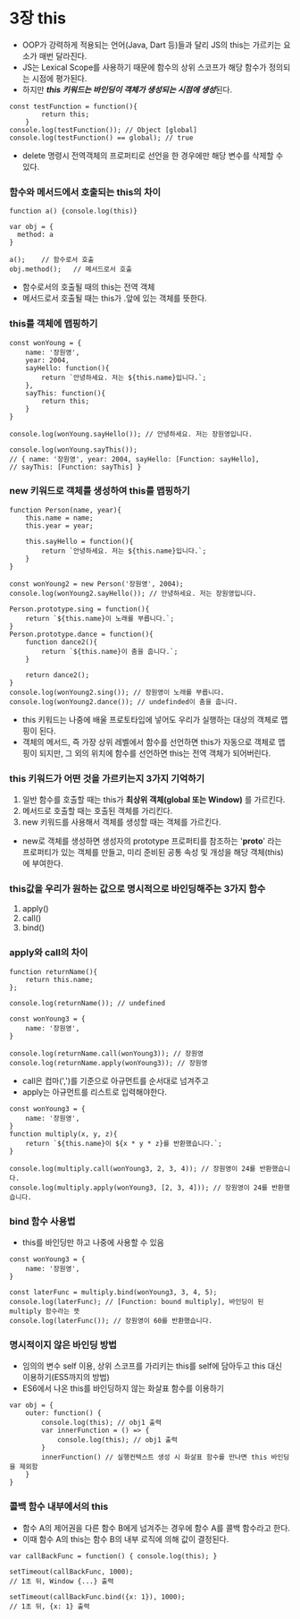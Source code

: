 # 3장 this
* OOP가 강력하게 적용되는 언어(Java, Dart 등)들과 달리 JS의     this는 가르키는 요소가 매번 달라진다.
* JS는 Lexical Scope를 사용하기 때문에 함수의 상위 스코프가 해당 함수가 정의되는 시점에 평가된다.
* 하지만 ***this 키워드는 바인딩이 객체가 생성되는 시점에 생성***된다.

```
const testFunction = function(){
        return this;
    }
console.log(testFunction()); // Object [global]
console.log(testFunction() == global); // true
```
* delete 명령시 전역객체의 프로퍼티로 선언을 한 경우에만 해당 변수를 삭제할 수 있다.
### 함수와 메서드에서 호출되는 this의 차이
```
function a() {console.log(this)}

var obj = {
  method: a
}

a();	// 함수로서 호출
obj.method();	// 메서드로서 호출
```
* 함수로서의 호출될 때의 this는 전역 객체
* 메서드로서 호출될 때는 this가 .앞에 있는 객체를 뜻한다.
### this를 객체에 맵핑하기
```
const wonYoung = {
    name: '장원영',
    year: 2004,
    sayHello: function(){
        return `안녕하세요. 저는 ${this.name}입니다.`;
    },
    sayThis: function(){
        return this;
    }
}

console.log(wonYoung.sayHello()); // 안녕하세요. 저는 장원영입니다.

console.log(wonYoung.sayThis()); 
// { name: '장원영', year: 2004, sayHello: [Function: sayHello], 
// sayThis: [Function: sayThis] }
```
### new 키워드로 객체를 생성하여 this를 맵핑하기
```
function Person(name, year){
    this.name = name;
    this.year = year;

    this.sayHello = function(){
        return `안녕하세요. 저는 ${this.name}입니다.`;
    }
}

const wonYoung2 = new Person('장원영', 2004);
console.log(wonYoung2.sayHello()); // 안녕하세요. 저는 장원영입니다.

Person.prototype.sing = function(){
    return `${this.name}이 노래를 부릅니다.`;
}
Person.prototype.dance = function(){
    function dance2(){
        return `${this.name}이 춤을 춥니다.`;
    }

    return dance2();
}
console.log(wonYoung2.sing()); // 장원영이 노래를 부릅니다.
console.log(wonYoung2.dance()); // undefinded이 춤을 춥니다.
```
* this 키워드는 나중에 배울 프로토타입에 넣어도 우리가 실행하는 대상의 객체로 맵핑이 된다.
* 객체의 메서드, 즉 가장 상위 레벨에서 함수를 선언하면 this가 자동으로 객체로 맵핑이 되지만, 그 외의 위치에 함수를 선언하면 this는 전역 객체가 되어버린다.
### this 키워드가 어떤 것을 가르키는지 3가지 기억하기
1. 일반 함수를 호출할 때는 this가 **최상위 객체(global 또는 Window)** 를 가르킨다.
2. 메서드로 호출할 때는 호출된 객체를 가리킨다.
3. new 키워드를 사용해서 객체를 생성할 때는 객체를 가르킨다.
* new로 객체를 생성하면 생성자의 prototype 프로퍼티를 참조하는 '__proto__' 라는 프로퍼티가 있는 객체를 만들고, 미리 준비된 공통 속성 및 개성을 해당 객체(this)에 부여한다.

### this값을 우리가 원하는 값으로 명시적으로 바인딩해주는 3가지 함수
1. apply()
2. call()
3. bind()

### apply와 call의 차이
```
function returnName(){
    return this.name;
};

console.log(returnName()); // undefined

const wonYoung3 = {
    name: '장원영',
}

console.log(returnName.call(wonYoung3)); // 장원영
console.log(returnName.apply(wonYoung3)); // 장원영
```
* call은 컴마(',')를 기준으로 아규먼트를 순서대로 넘겨주고
* apply는 아규먼트를 리스트로 입력해야한다.

```
const wonYoung3 = {
    name: '장원영',
}
function multiply(x, y, z){
    return `${this.name}이 ${x * y * z}를 반환했습니다.`;
}

console.log(multiply.call(wonYoung3, 2, 3, 4)); // 장원영이 24를 반환했습니다.
console.log(multiply.apply(wonYoung3, [2, 3, 4])); // 장원영이 24를 반환했습니다.
```

### bind 함수 사용법
* this를 바인딩만 하고 나중에 사용할 수 있음
```
const wonYoung3 = {
    name: '장원영',
}

const laterFunc = multiply.bind(wonYoung3, 3, 4, 5);
console.log(laterFunc); // [Function: bound multiply], 바인딩이 된 multiply 함수라는 뜻
console.log(laterFunc()); // 장원영이 60를 반환했습니다.
```

### 명시적이지 않은 바인딩 방법
* 임의의 변수 self 이용, 상위 스코프를 가리키는 this를 self에 담아두고 this 대신 이용하기(ES5까지의 방법)
* ES6에서 나온 this를 바인딩하지 않는 화살표 함수를 이용하기 
```
var obj = {
    outer: function() {
        console.log(this); // obj1 출력
        var innerFunction = () => {
            console.log(this); // obj1 출력
        }
        innerFunction() // 실행컨텍스트 생성 시 화살표 함수를 만나면 this 바인딩을 제외함
    }
}
```

### 콜백 함수 내부에서의 this
* 함수 A의 제어권을 다른 함수 B에게 넘겨주는 경우에 함수 A를 콜백 함수라고 한다.
* 이때 함수 A의 this는 함수 B의 내부 로직에 의해 값이 결정된다.
```
var callBackFunc = function() { console.log(this); }

setTimeout(callBackFunc, 1000);
// 1초 뒤, Window {...} 출력

setTimeout(callBackFunc.bind({x: 1}), 1000);
// 1초 뒤, {x: 1} 출력
```